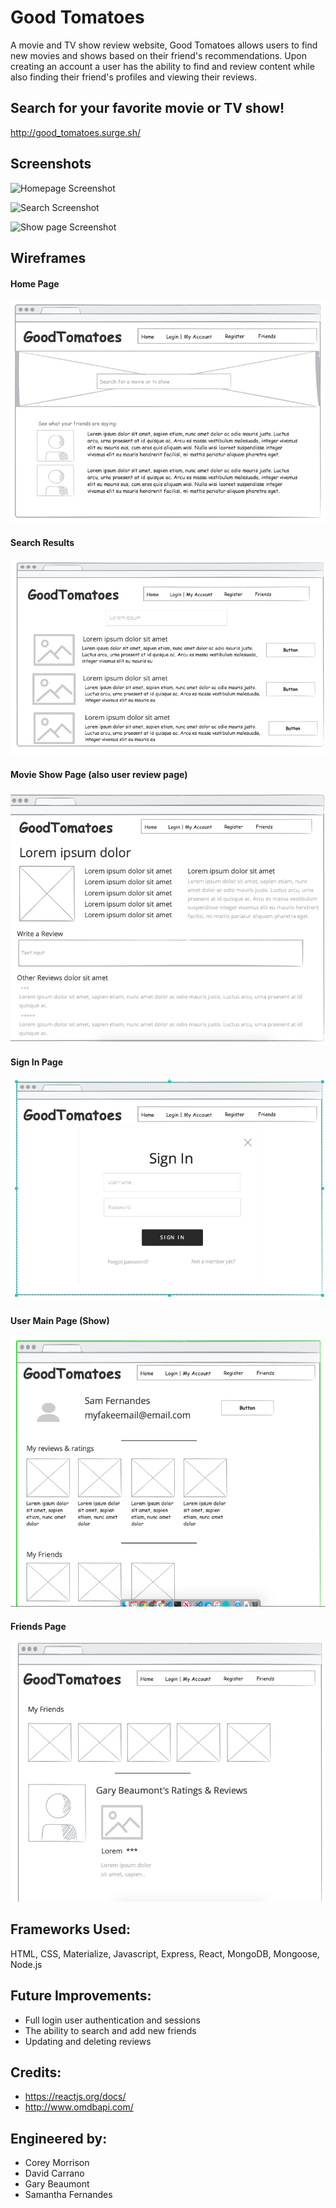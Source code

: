 # Good Tomatoes 

A movie and TV show review website, Good Tomatoes allows users to find new movies and shows based on their friend's recommendations. Upon creating an account a user has the ability to find and review content while also finding their friend's profiles and viewing their reviews. 

## Search for your favorite movie or TV show!

http://good_tomatoes.surge.sh/

## Screenshots

![Homepage Screenshot](https://github.com/gbeaumont5/front_end_good_tomatoes/blob/master/public/images/app%20screenshots/GoodTomato_Homepage.png?raw=true)

![Search Screenshot](https://github.com/gbeaumont5/front_end_good_tomatoes/blob/master/public/images/app%20screenshots/GoodTomato_Search.png?raw=true)

![Show page Screenshot](https://github.com/gbeaumont5/front_end_good_tomatoes/blob/master/public/images/app%20screenshots/GoodTomato_showpage.png?raw=true)

## Wireframes 

#### Home Page
![wireframing Main Page](https://github.com/samdfernandes/goodtomatoes-backend/blob/master/images/Screen%20Shot%202019-08-21%20at%2012.39.13%20PM.png)

#### Search Results
![wireframing Search Results](https://github.com/samdfernandes/goodtomatoes-backend/blob/master/images/Screen%20Shot%202019-08-21%20at%202.01.50%20PM.png)

#### Movie Show Page (also user review page)
![Wireframing Movie Details](https://github.com/samdfernandes/goodtomatoes-backend/blob/master/images/Screen%20Shot%202019-08-21%20at%202.36.08%20PM.png)

#### Sign In Page 
![wireframing Sign In Page](https://github.com/samdfernandes/goodtomatoes-backend/blob/master/images/Screen%20Shot%202019-08-21%20at%201.58.02%20PM.png)

#### User Main Page (Show)
![wireframing User Account Page](https://github.com/samdfernandes/goodtomatoes-backend/blob/master/images/Screen%20Shot%202019-08-21%20at%201.58.31%20PM.png)

#### Friends Page 
![wireframing Friends Activity Page](https://github.com/samdfernandes/goodtomatoes-backend/blob/master/images/Screen%20Shot%202019-08-21%20at%202.01.21%20PM.png)


## Frameworks Used:

HTML, CSS, Materialize, Javascript, Express, React, MongoDB, Mongoose, Node.js 

## Future Improvements:

* Full login user authentication and sessions
* The ability to search and add new friends
* Updating and deleting reviews


## Credits:

* https://reactjs.org/docs/
* http://www.omdbapi.com/


## Engineered by:

* Corey Morrison
* David Carrano
* Gary Beaumont
* Samantha Fernandes

